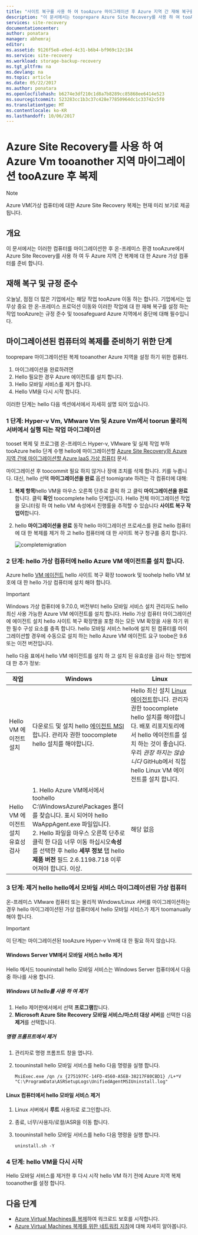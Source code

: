 ```yaml
---
title: "사이트 복구를 사용 하 여 tooAzure 마이그레이션 후 Azure 지역 간 재해 복구를 aaaPrepare 컴퓨터 tooset | Microsoft Docs"
description: "이 문서에서는 tooprepare Azure Site Recovery를 사용 하 여 tooAzure 마이그레이션 후 Azure 지역 간 재해 복구를 tooset 컴퓨터 하는 방법을 설명 합니다."
services: site-recovery
documentationcenter: 
author: ponatara
manager: abhemraj
editor: 
ms.assetid: 9126f5e8-e9ed-4c31-b6b4-bf969c12c184
ms.service: site-recovery
ms.workload: storage-backup-recovery
ms.tgt_pltfrm: na
ms.devlang: na
ms.topic: article
ms.date: 05/22/2017
ms.author: ponatara
ms.openlocfilehash: b6274e3df210c1d8a7b8289cc85868ee6414e523
ms.sourcegitcommit: 523283cc1b3c37c428e77850964dc1c33742c5f0
ms.translationtype: MT
ms.contentlocale: ko-KR
ms.lasthandoff: 10/06/2017
---
```

# <a name="replicate-azure-vms-tooanother-region-after-migration-tooazure-by-using-azure-site-recovery"></a>Azure Site Recovery를 사용 하 여 Azure Vm tooanother 지역 마이그레이션 tooAzure 후 복제

>[!NOTE]
> Azure VM(가상 컴퓨터)에 대한 Azure Site Recovery 복제는 현재 미리 보기로 제공됩니다.

## <a name="overview"></a>개요

이 문서에서는 이러한 컴퓨터를 마이그레이션한 후 온-프레미스 환경 tooAzure에서 Azure Site Recovery를 사용 하 여 두 Azure 지역 간 복제에 대 한 Azure 가상 컴퓨터를 준비 합니다.

## <a name="disaster-recovery-and-compliance"></a>재해 복구 및 규정 준수
오늘날, 점점 더 많은 기업에서는 해당 작업 tooAzure 이동 하는 합니다. 기업에서는 업무상 중요 한 온-프레미스 프로덕션 이동와 이러한 작업에 대 한 재해 복구를 설정 하는 작업 tooAzure는 규정 준수 및 toosafeguard Azure 지역에서 중단에 대해 필수입니다.

## <a name="steps-for-preparing-migrated-machines-for-replication"></a>마이그레이션된 컴퓨터의 복제를 준비하기 위한 단계
tooprepare 마이그레이션된 복제 tooanother Azure 지역을 설정 하기 위한 컴퓨터.

1. 마이그레이션을 완료하려면
2. Hello 필요한 경우 Azure 에이전트를 설치 합니다.
3. Hello 모바일 서비스를 제거 합니다.  
4. Hello VM을 다시 시작 합니다.

이러한 단계는 hello 다음 섹션에서에서 자세히 설명 되어 있습니다.

### <a name="step-1-migrate-workloads-running-on-hyper-v-vms-vmware-vms-and-physical-servers-toorun-on-azure-vms"></a>1 단계: Hyper-v Vm, VMware Vm 및 Azure Vm에서 toorun 물리적 서버에서 실행 되는 작업 마이그레이션

tooset 복제 및 프로그램 온-프레미스 Hyper-v, VMware 및 실제 작업 부하 tooAzure hello 단계 수행 hello에 마이그레이션할 [Azure Site Recovery와 Azure 지역 간에 마이그레이션할 Azure IaaS 가상 컴퓨터](site-recovery-migrate-to-azure.md) 문서. 

마이그레이션 후 toocommit 필요 하지 않거나 장애 조치를 삭제 합니다. 키를 누릅니다. 대신, hello 선택 **마이그레이션을 완료** 옵션 toomigrate 하려는 각 컴퓨터에 대해:
1. **복제 항목**hello VM을 마우스 오른쪽 단추로 클릭 하 고 클릭 **마이그레이션을 완료**합니다. 클릭 **확인** toocomplete hello 단계입니다. Hello 전체 마이그레이션 작업을 모니터링 하 여 hello VM 속성에서 진행률을 추적할 수 있습니다 **사이트 복구 작업이**합니다.
2. hello **마이그레이션을 완료** 동작 hello 마이그레이션 프로세스를 완료 hello 컴퓨터에 대 한 복제를 제거 하 고 hello 컴퓨터에 대 한 사이트 복구 청구를 중지 합니다.

   ![completemigration](./media/site-recovery-hyper-v-site-to-azure/migrate.png)

### <a name="step-2-install-hello-azure-vm-agent-on-hello-virtual-machine"></a>2 단계: hello 가상 컴퓨터에 hello Azure VM 에이전트를 설치 합니다.
Azure hello [VM 에이전트](../virtual-machines/windows/classic/agents-and-extensions.md#azure-vm-agents-for-windows-and-linux) hello 사이트 복구 확장 toowork 및 toohelp hello VM 보호에 대 한 hello 가상 컴퓨터에 설치 해야 합니다.

>[!IMPORTANT]
>Windows 가상 컴퓨터에 9.7.0.0, 버전부터 hello 모바일 서비스 설치 관리자도 hello 최신 사용 가능한 Azure VM 에이전트를 설치 합니다. Hello 가상 컴퓨터 마이그레이션에 에이전트 설치 hello 사이트 복구 확장명을 포함 하는 모든 VM 확장을 사용 하기 위한 필수 구성 요소를 충족 합니다. hello 모바일 서비스 hello에 설치 된 컴퓨터를 마이그레이션할 경우에 수동으로 설치 하는 hello Azure VM 에이전트 요구 toobe은 9.6 또는 이전 버전입니다.

hello 다음 표에서 hello VM 에이전트를 설치 하 고 설치 된 유효성을 검사 하는 방법에 대 한 추가 정보:

| **작업** | **Windows** | **Linux** |
| --- | --- | --- |
| Hello VM 에이전트 설치 |다운로드 및 설치 hello [에이전트 MSI](http://go.microsoft.com/fwlink/?LinkID=394789&clcid=0x409)합니다. 관리자 권한 toocomplete hello 설치를 해야합니다. |Hello 최신 설치 [Linux 에이전트](../virtual-machines/linux/agent-user-guide.md)합니다. 관리자 권한 toocomplete hello 설치를 해야합니다. 배포 리포지토리에서 hello 에이전트를 설치 하는 것이 좋습니다. 우리 *권장 하지는 않습니다* GitHub에서 직접 hello Linux VM 에이전트를 설치 합니다.  |
| Hello VM 에이전트 설치 유효성 검사 |1. Hello Azure VM에서에서 toohello C:\WindowsAzure\Packages 폴더를 찾습니다. 표시 되어야 hello WaAppAgent.exe 파일입니다. <br>2. Hello 파일을 마우스 오른쪽 단추로 클릭 한 다음 너무 이동 하십시오**속성**를 선택한 후 hello **세부 정보** 탭 hello **제품 버전** 필드 2.6.1198.718 이루어져야 합니다. 이상. |해당 없음 |


### <a name="step-3-remove-hello-mobility-service-from-hello-migrated-virtual-machine"></a>3 단계: 제거 hello hello에서 모바일 서비스 마이그레이션된 가상 컴퓨터

온-프레미스 VMware 컴퓨터 또는 물리적 Windows/Linux 서버를 마이그레이션하는 경우 hello 마이그레이션된 가상 컴퓨터에서 hello 모바일 서비스가 제거 toomanually 해야 합니다.

>[!IMPORTANT]
>이 단계는 마이그레이션된 tooAzure Hyper-v Vm에 대 한 필요 하지 않습니다.

#### <a name="uninstall-hello-mobility-service-on-a-windows-server-vm"></a>Windows Server VM에서 모바일 서비스 hello 제거
Hello 메서드 toouninstall hello 모바일 서비스는 Windows Server 컴퓨터에서 다음 중 하나를 사용 합니다.

##### <a name="uninstall-by-using-hello-windows-ui"></a>Windows UI hello를 사용 하 여 제거
1. Hello 제어판에서에서 선택 **프로그램**합니다.
2. **Microsoft Azure Site Recovery 모바일 서비스/마스터 대상 서버**를 선택한 다음 **제거**를 선택합니다.

##### <a name="uninstall-at-a-command-prompt"></a>명령 프롬프트에서 제거
1. 관리자로 명령 프롬프트 창을 엽니다.
2. toouninstall hello 모바일 서비스를 hello 다음 명령을 실행 합니다.

   ```
   MsiExec.exe /qn /x {275197FC-14FD-4560-A5EB-38217F80CBD1} /L+*V "C:\ProgramData\ASRSetupLogs\UnifiedAgentMSIUninstall.log"
   ```

#### <a name="uninstall-hello-mobility-service-on-a-linux-computer"></a>Linux 컴퓨터에서 hello 모바일 서비스 제거
1. Linux 서버에서 **루트** 사용자로 로그인합니다.
2. 종료, 너무/사용자/로컬/ASR을 이동 합니다.
3. toouninstall hello 모바일 서비스를 hello 다음 명령을 실행 합니다.

   ```
   uninstall.sh -Y
   ```

### <a name="step-4-restart-hello-vm"></a>4 단계: hello VM을 다시 시작

Hello 모바일 서비스를 제거한 후 다시 시작 hello VM 하기 전에 Azure 지역 복제 tooanother를 설정 합니다.


## <a name="next-steps"></a>다음 단계
- [Azure Virtual Machines를 복제](site-recovery-azure-to-azure.md)하여 워크로드 보호를 시작합니다.
- [Azure Virtual Machines 복제를 위한 네트워킹 지침](site-recovery-azure-to-azure-networking-guidance.md)에 대해 자세히 알아봅니다.
